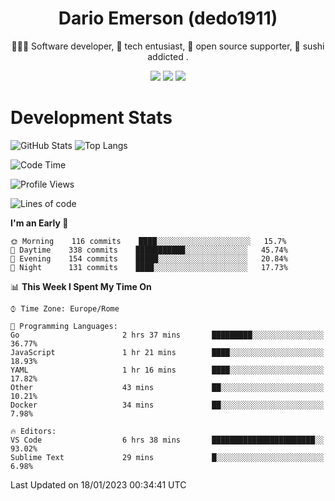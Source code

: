 <div align="center">
  
# Dario Emerson (dedo1911)
👨🏼‍💻 Software developer, 🔧 tech entusiast, 🙌 open source supporter, 🍣 sushi addicted .

[![](https://img.shields.io/badge/-Linkedin-informational?style=for-the-badge&logo=linkedin&logoColor=white&color=2867B2)](http://linkedin.com/in/dedo1911)
[![](https://img.shields.io/badge/-Telegram-informational?style=for-the-badge&logo=telegram&logoColor=white&color=0088cc)](https://t.me/dedo1911)
[![](https://img.shields.io/badge/-Facebook-informational?style=for-the-badge&logo=facebook&logoColor=white&color=3b5998)](https://fb.com/dedo1911)

</div>

# Development Stats

![GitHub Stats](https://github-readme-stats.vercel.app/api?username=dedo1911&hide=&count_private=true&title_color=84cc16&text_color=ffffff&icon_color=84cc16&bg_color=1c1917&hide_border=true&border_radius=0&show_icons=true)
![Top Langs](https://github-readme-stats.vercel.app/api/top-langs/?username=dedo1911&theme=chartreuse-dark&layout=compact)

<!--START_SECTION:waka-->
![Code Time](http://img.shields.io/badge/Code%20Time-1%2C193%20hrs%2015%20mins-blue)

![Profile Views](http://img.shields.io/badge/Profile%20Views-0-blue)

![Lines of code](https://img.shields.io/badge/From%20Hello%20World%20I%27ve%20Written-52%20Thousand%20lines%20of%20code-blue)

**I'm an Early 🐤** 

```text
🌞 Morning    116 commits    ████░░░░░░░░░░░░░░░░░░░░░   15.7% 
🌆 Daytime    338 commits    ███████████░░░░░░░░░░░░░░   45.74% 
🌃 Evening    154 commits    █████░░░░░░░░░░░░░░░░░░░░   20.84% 
🌙 Night      131 commits    ████░░░░░░░░░░░░░░░░░░░░░   17.73%

```


📊 **This Week I Spent My Time On** 

```text
⌚︎ Time Zone: Europe/Rome

💬 Programming Languages: 
Go                       2 hrs 37 mins       █████████░░░░░░░░░░░░░░░░   36.77% 
JavaScript               1 hr 21 mins        ████░░░░░░░░░░░░░░░░░░░░░   18.93% 
YAML                     1 hr 16 mins        ████░░░░░░░░░░░░░░░░░░░░░   17.82% 
Other                    43 mins             ██░░░░░░░░░░░░░░░░░░░░░░░   10.21% 
Docker                   34 mins             ██░░░░░░░░░░░░░░░░░░░░░░░   7.98%

🔥 Editors: 
VS Code                  6 hrs 38 mins       ███████████████████████░░   93.02% 
Sublime Text             29 mins             █░░░░░░░░░░░░░░░░░░░░░░░░   6.98%

```


 Last Updated on 18/01/2023 00:34:41 UTC
<!--END_SECTION:waka-->

<!--
**dedo1911/dedo1911** is a ✨ _special_ ✨ repository because its `README.md` (this file) appears on your GitHub profile.

Here are some ideas to get you started:

- 🔭 I’m currently working on ...
- 🌱 I’m currently learning ...
- 👯 I’m looking to collaborate on ...
- 🤔 I’m looking for help with ...
- 💬 Ask me about ...
- 📫 How to reach me: ...
- 😄 Pronouns: ...
- ⚡ Fun fact: ...
-->
